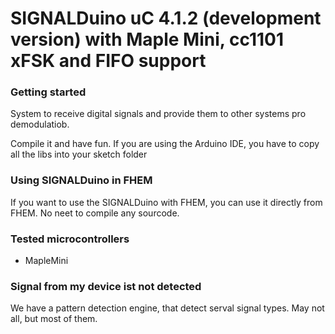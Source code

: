 # SIGNALDuino uC 4.1.2 (development version) with Maple Mini, cc1101 xFSK and FIFO support

### Getting started

System to receive digital signals and provide them to other systems pro demodulatiob.

Compile it and have fun.
If you are using the Arduino IDE, you have to copy all the libs into your sketch folder

### Using SIGNALDuino in FHEM

If you want to use the SIGNALDuino with FHEM, you can use it directly from FHEM. No neet to compile any sourcode.

### Tested microcontrollers

* MapleMini

### Signal from my device ist not detected

We have a pattern detection engine, that detect serval signal types. May not all, but most of them.

